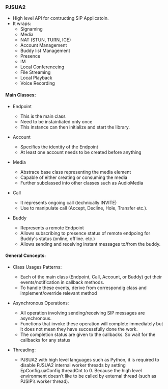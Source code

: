 ### PJSUA2
- High level API for contructing SIP Applicatoin.
- It wraps:
    - Signaming
    - Media
    - NAT (STUN, TURN, ICE)
    - Account Management
    - Buddy list Management
    - Presence
    - IM
    - Local Conferenceing
    - File Streaming
    - Local Playback
    - Voice Recording

#### Main Classes:
- Endpoint
    - This is the main class
    - Need to be instaintiated only once
    - This instance can then initialize and start the library.

- Account
    - Specifies the identity of the Endpoint
    - At least one account needs to be created before anything

- Media
    - Abstrace base class representing the media element
    - Capable of either creating or consuming the media
    - Further subclassed into other classes such as AudioMedia

- Call
    - It represents ongoing call (technically INVITE)
    - Use to manipulate call (Accept, Decline, Hole, Transfer etc.).

- Buddy
    - Represents a remote Endpoint
    - Allows subscribing to presence status of remote endpoing for Buddy's status (online, offline. etc.)
    - Allows sending and receiving instant messages to/from the buddy.


#### General Concepts:
- Class Usages Patterns:
    - Each of the main class (Endpoint, Call, Account, or Buddy) get their events/notification in callback methods.
    - To handle these events, derive from correspondig class and implement/override relevant method

- Asynchronous Operations:
    - All operation involving sending/receiving SIP messages are asynchronous.
    - Functions that invoke these operation will complete immediately but it does not mean they have successfully done the work.
    - The completion status are given to the callbacks. So wait for the callbacks for any status
    

- Threading:
    - PJSUA2 with high level languages such as Python, it is required to disable PJSUA2 internal worker threads by setting EpConfig.uaConfig.threadCnt to 0.
Because the high level environment doesn’t like to be called by external thread (such as PJSIP’s worker thread).
